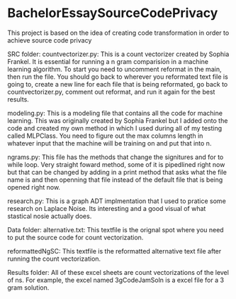 # BachelorEssaySourceCodePrivacy
This project is based on the idea of creating code transformation in order to achieve source code privacy

SRC folder: 
countvectorizer.py:
This is a count vectorizer created by Sophia Frankel. It is essential for running a n gram comparision in a machine learning algorithm. To start you need to uncomment reformat in the main, then run the file. You should go back to wherever you reformated text file is going to, create a new line for each file that is being reformated, go back to countvectorizer.py, comment out reformat, and run it again for the best results.

modeling.py:
This is a modeling file that contains all the code for machine learning. This was originally created by Sophia Frankel but I added onto the code and created my own method in which I used during all of my testing called MLPClass. You need to figure out the max columns length in whatever input that the machine will be training on and put that into n.

ngrams.py:
This file has the methods that change the signitures and for to while loop. Very straight foward method, some of it is pipedlined right now but that can be changed by adding in a print method that asks what the file name is and then openning that file instead of the default file that is being opened right now.

research.py:
This is a graph ADT implmentation that I used to pratice some research on Laplace Noise. Its interesting and a good visual of what stastical nosie actually does.

Data folder:
alternative.txt:
This textfile is the orignal spot where you need to put the source code for count vectorization.

reformattedNgSC:
This textfile is the reformatted alternative text file after running the count vectorization.

Results folder:
All of these excel sheets are count vectorizations of the level of ns. For example, the excel named 3gCodeJamSoln is a excel file for a 3 gram solution.

